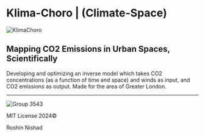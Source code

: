 # Klima-Choro | (Climate-Space)

![KlimaChoro](https://github.com/GetPsyched6/Klima-Choro/assets/3417276/3c5f4319-cee2-4e37-b90e-bc9d1dbb48c1)

## Mapping CO2 Emissions in Urban Spaces, Scientifically

Developing and optimizing an inverse model which takes CO2 concentrations (as a function of time and space) and winds as input, and CO2 emissions as output. Made for the area of Greater London.

---

![Group 3543](https://github.com/GetPsyched6/Klima-Choro/assets/3417276/c734d7b9-0904-4d53-a248-2c4fd1d4cb08)

MIT License 2024©

Roshin Nishad














